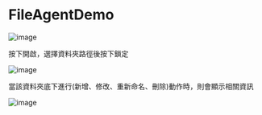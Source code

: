 # FileAgentDemo

![image](https://user-images.githubusercontent.com/98137607/198165021-d509d034-b42b-4c08-acc8-fcd2ff581816.png)

按下開啟，選擇資料夾路徑後按下鎖定

![image](https://user-images.githubusercontent.com/98137607/198165075-94596461-e25b-4125-830b-9286ee8b8881.png)

當該資料夾底下進行(新增、修改、重新命名、刪除)動作時，則會顯示相關資訊

![image](https://user-images.githubusercontent.com/98137607/198165548-ea989fc8-64bf-4c56-bd2d-8afb2d76c0ec.png)
